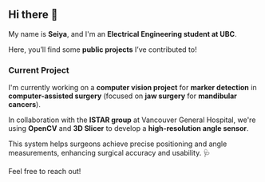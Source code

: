 ## Hi there 👋

My name is **Seiya**, and I'm an **Electrical Engineering student at UBC**. 

Here, you’ll find some **public projects** I’ve contributed to!

### Current Project
I'm currently working on a **computer vision project** for **marker detection** in **computer-assisted surgery** (focused on **jaw surgery** for **mandibular cancers**). 

In collaboration with the **ISTAR group** at Vancouver General Hospital, we're using **OpenCV** and **3D Slicer** to develop a **high-resolution angle sensor**. 

This system helps surgeons achieve precise positioning and angle measurements, enhancing surgical accuracy and usability. 🩺

Feel free to reach out!
